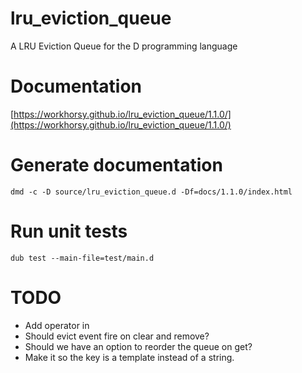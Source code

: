 # lru_eviction_queue
A LRU Eviction Queue for the D programming language

# Documentation

[https://workhorsy.github.io/lru_eviction_queue/1.1.0/](https://workhorsy.github.io/lru_eviction_queue/1.1.0/)

# Generate documentation

```
dmd -c -D source/lru_eviction_queue.d -Df=docs/1.1.0/index.html
```

# Run unit tests

```
dub test --main-file=test/main.d
```

# TODO

* Add operator in
* Should evict event fire on clear and remove?
* Should we have an option to reorder the queue on get?
* Make it so the key is a template instead of a string.
